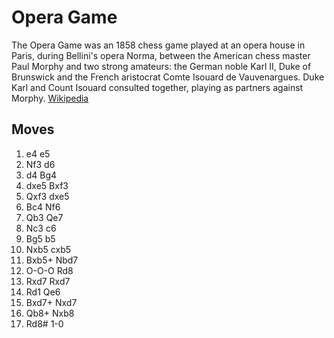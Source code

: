 # Opera Game
The Opera Game was an 1858 chess game played at an opera house in Paris, during Bellini's opera Norma, between the American chess master Paul Morphy and two strong amateurs: the German noble Karl II, Duke of Brunswick and the French aristocrat Comte Isouard de Vauvenargues. Duke Karl and Count Isouard consulted together, playing as partners against Morphy. [Wikipedia](https://en.wikipedia.org/wiki/Opera_Game)


## Moves

1. e4 e5
2. Nf3 d6
3. d4 Bg4
4. dxe5 Bxf3
5. Qxf3 dxe5
6. Bc4 Nf6
7. Qb3 Qe7
8. Nc3 c6
9. Bg5 b5
10. Nxb5 cxb5
11. Bxb5+ Nbd7
12. O-O-O Rd8
13. Rxd7 Rxd7
14. Rd1 Qe6
15. Bxd7+ Nxd7
16. Qb8+ Nxb8
17. Rd8# 1-0
